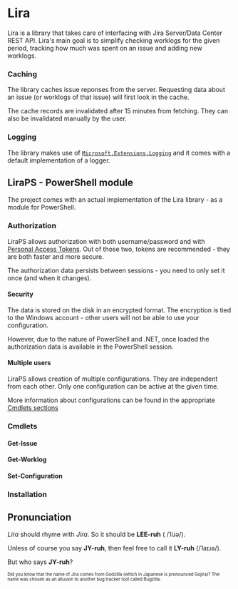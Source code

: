 # Lira
Lira is a library that takes care of interfacing with Jira Server/Data Center REST API. Lira's main goal is to simplify checking worklogs for the given period, tracking how much was spent on an issue and adding new worklogs.

### Caching
The library caches issue reponses from the server. Requesting data about an issue (or worklogs of that issue) will first look in the cache.

The cache records are invalidated after 15 minutes from fetching. They can also be invalidated manually by the user.

### Logging
The library makes use of [`Microsoft.Extensions.Logging`](https://learn.microsoft.com/en-us/dotnet/core/extensions/logging) and it comes with a default implementation of a logger.

## LiraPS - PowerShell module
The project comes with an actual implementation of the Lira library - as a module for PowerShell.

### Authorization
LiraPS allows authorization with both username/password and with [Personal Access Tokens](https://developer.atlassian.com/server/jira/platform/personal-access-token/). Out of those two, tokens are recommended - they are both faster and more secure.

The authorization data persists between sessions - you need to only set it once (and when it changes).

#### Security
The data is stored on the disk in an encrypted format. The encryption is tied to the Windows account - other users will not be able to use your configuration.

However, due to the nature of PowerShell and .NET, once loaded the authorization data is available in the PowerShell session.

#### Multiple users
LiraPS allows creation of multiple configurations. They are independent from each other. Only one configuration can be active at the given time.

More information about configurations can be found in the appropriate [Cmdlets sections](#set-configuration)

### Cmdlets

#### Get-Issue

#### Get-Worklog

#### Set-Configuration

### Installation

## Pronunciation
*Lira* should rhyme with *Jira*. So it should be **LEE-ruh** ( /ˈliɹə/).

Unless of course you say **JY-ruh**, then feel free to call it **LY-ruh** (/ˈlaɪɹə/).

But who says **JY-ruh**?

<sup><sub>Did you know that the name of Jira comes from Godzilla (which in Japanese is pronounced Gojira)? The name was chosen as an allusion to another bug tracker tool called Bugzilla.</sub></sup>
